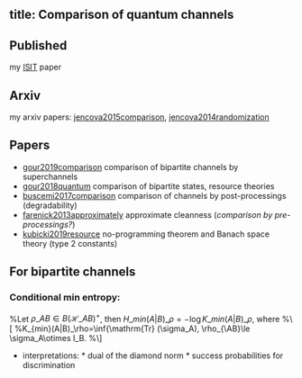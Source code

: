 title: Comparison of quantum channels
---
## Published

my [ISIT](jencova2016isit) paper

## Arxiv

my arxiv papers: [jencova2015comparison](jencova2015comparison), [jencova2014randomization](jencova2014randomization)



## Papers

* [gour2019comparison](gour2019comparison) comparison of bipartite channels by superchannels
* [gour2018quantum](gour2018quantum) comparison of bipartite states, resource theories
* [buscemi2017comparison](buscemi2017comparison) comparison of channels by post-processings (degradability) 
* [farenick2013approximately](farenick2013approximately) approximate cleanness (*comparison by pre-processings?*)
* [kubicki2019resource](kubicki2019resource) no-programming theorem and Banach space theory (type 2 constants)

## For bipartite channels

### Conditional min entropy:

%Let $\rho\_{AB} \in B(\mathcal H\_{AB})^+$, then $H\_{min}(A|B)\_\rho=-\log  K\_{min}(A|B)\_\rho$, where
%\\[
%K\_{min}(A|B)\_\rho=\inf\{\mathrm{Tr} (\sigma_A), \rho\_{\AB}\le \sigma_A\otimes I_B.
%\\]

* interpretations: 
       * dual of the diamond norm
       * success probabilities for discrimination
        

